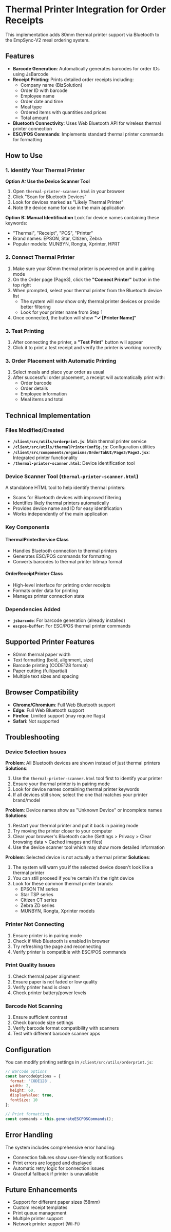 # Thermal Printer Integration for Order Receipts

This implementation adds 80mm thermal printer support via Bluetooth to the EmpSync-V2 meal ordering system.

## Features

- **Barcode Generation**: Automatically generates barcodes for order IDs using JsBarcode
- **Receipt Printing**: Prints detailed order receipts including:
  - Company name (BizSolution)
  - Order ID with barcode
  - Employee name
  - Order date and time
  - Meal type
  - Ordered items with quantities and prices
  - Total amount
- **Bluetooth Connectivity**: Uses Web Bluetooth API for wireless thermal printer connection
- **ESC/POS Commands**: Implements standard thermal printer commands for formatting

## How to Use

### 1. Identify Your Thermal Printer

**Option A: Use the Device Scanner Tool**
1. Open `thermal-printer-scanner.html` in your browser
2. Click "Scan for Bluetooth Devices"
3. Look for devices marked as "Likely Thermal Printer"
4. Note the device name for use in the main application

**Option B: Manual Identification**
Look for device names containing these keywords:
- "Thermal", "Receipt", "POS", "Printer"
- Brand names: EPSON, Star, Citizen, Zebra
- Popular models: MUNBYN, Rongta, Xprinter, HPRT

### 2. Connect Thermal Printer

1. Make sure your 80mm thermal printer is powered on and in pairing mode
2. On the Order page (Page3), click the **"Connect Printer"** button in the top right
3. When prompted, select your thermal printer from the Bluetooth device list
   - The system will now show only thermal printer devices or provide better filtering
   - Look for your printer name from Step 1
4. Once connected, the button will show **"✓ [Printer Name]"**

### 3. Test Printing

1. After connecting the printer, a **"Test Print"** button will appear
2. Click it to print a test receipt and verify the printer is working correctly

### 3. Order Placement with Automatic Printing

1. Select meals and place your order as usual
2. After successful order placement, a receipt will automatically print with:
   - Order barcode
   - Order details
   - Employee information
   - Meal items and total

## Technical Implementation

### Files Modified/Created

- **`/client/src/utils/orderprint.js`**: Main thermal printer service
- **`/client/src/utils/thermalPrinterConfig.js`**: Configuration utilities
- **`/client/src/components/organisms/OrderTabUI/Page3/Page3.jsx`**: Integrated printer functionality
- **`/thermal-printer-scanner.html`**: Device identification tool

### Device Scanner Tool (`thermal-printer-scanner.html`)

A standalone HTML tool to help identify thermal printers:
- Scans for Bluetooth devices with improved filtering
- Identifies likely thermal printers automatically
- Provides device name and ID for easy identification
- Works independently of the main application

### Key Components

#### ThermalPrinterService Class
- Handles Bluetooth connection to thermal printers
- Generates ESC/POS commands for formatting
- Converts barcodes to thermal printer bitmap format

#### OrderReceiptPrinter Class
- High-level interface for printing order receipts
- Formats order data for printing
- Manages printer connection state

### Dependencies Added

- **`jsbarcode`**: For barcode generation (already installed)
- **`escpos-buffer`**: For ESC/POS thermal printer commands

## Supported Printer Features

- 80mm thermal paper width
- Text formatting (bold, alignment, size)
- Barcode printing (CODE128 format)
- Paper cutting (full/partial)
- Multiple text sizes and spacing

## Browser Compatibility

- **Chrome/Chromium**: Full Web Bluetooth support
- **Edge**: Full Web Bluetooth support
- **Firefox**: Limited support (may require flags)
- **Safari**: Not supported

## Troubleshooting

### Device Selection Issues

**Problem**: All Bluetooth devices are shown instead of just thermal printers
**Solutions**:
1. Use the `thermal-printer-scanner.html` tool first to identify your printer
2. Ensure your thermal printer is in pairing mode
3. Look for device names containing thermal printer keywords
4. If all devices still show, select the one that matches your printer brand/model

**Problem**: Device names show as "Unknown Device" or incomplete names
**Solutions**:
1. Restart your thermal printer and put it back in pairing mode
2. Try moving the printer closer to your computer
3. Clear your browser's Bluetooth cache (Settings > Privacy > Clear browsing data > Cached images and files)
4. Use the device scanner tool which may show more detailed information

**Problem**: Selected device is not actually a thermal printer
**Solutions**:
1. The system will warn you if the selected device doesn't look like a thermal printer
2. You can still proceed if you're certain it's the right device
3. Look for these common thermal printer brands:
   - EPSON TM series
   - Star TSP series  
   - Citizen CT series
   - Zebra ZD series
   - MUNBYN, Rongta, Xprinter models

### Printer Not Connecting
1. Ensure printer is in pairing mode
2. Check if Web Bluetooth is enabled in browser
3. Try refreshing the page and reconnecting
4. Verify printer is compatible with ESC/POS commands

### Print Quality Issues
1. Check thermal paper alignment
2. Ensure paper is not faded or low quality
3. Verify printer head is clean
4. Check printer battery/power levels

### Barcode Not Scanning
1. Ensure sufficient contrast
2. Check barcode size settings
3. Verify barcode format compatibility with scanners
4. Test with different barcode scanner apps

## Configuration

You can modify printing settings in `/client/src/utils/orderprint.js`:

```javascript
// Barcode options
const barcodeOptions = {
  format: 'CODE128',
  width: 2,
  height: 60,
  displayValue: true,
  fontSize: 10
};

// Print formatting
const commands = this.generateESCPOSCommands();
```

## Error Handling

The system includes comprehensive error handling:
- Connection failures show user-friendly notifications
- Print errors are logged and displayed
- Automatic retry logic for connection issues
- Graceful fallback if printer is unavailable

## Future Enhancements

- Support for different paper sizes (58mm)
- Custom receipt templates
- Print queue management
- Multiple printer support
- Network printer support (Wi-Fi)
